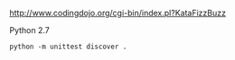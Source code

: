 http://www.codingdojo.org/cgi-bin/index.pl?KataFizzBuzz

Python 2.7

    python -m unittest discover .
